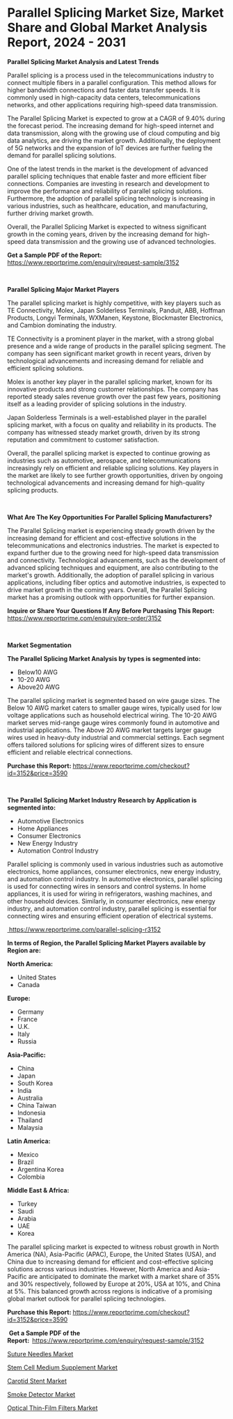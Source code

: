 <p><h1>Parallel Splicing Market Size, Market Share and Global Market Analysis Report, 2024 - 2031</h1></p><p><strong>Parallel Splicing Market Analysis and Latest Trends</strong></p>
<p><p>Parallel splicing is a process used in the telecommunications industry to connect multiple fibers in a parallel configuration. This method allows for higher bandwidth connections and faster data transfer speeds. It is commonly used in high-capacity data centers, telecommunications networks, and other applications requiring high-speed data transmission.</p><p>The Parallel Splicing Market is expected to grow at a CAGR of 9.40% during the forecast period. The increasing demand for high-speed internet and data transmission, along with the growing use of cloud computing and big data analytics, are driving the market growth. Additionally, the deployment of 5G networks and the expansion of IoT devices are further fueling the demand for parallel splicing solutions.</p><p>One of the latest trends in the market is the development of advanced parallel splicing techniques that enable faster and more efficient fiber connections. Companies are investing in research and development to improve the performance and reliability of parallel splicing solutions. Furthermore, the adoption of parallel splicing technology is increasing in various industries, such as healthcare, education, and manufacturing, further driving market growth.</p><p>Overall, the Parallel Splicing Market is expected to witness significant growth in the coming years, driven by the increasing demand for high-speed data transmission and the growing use of advanced technologies.</p></p>
<p><strong>Get a Sample PDF of the Report:&nbsp;</strong> <a href="https://www.reportprime.com/enquiry/request-sample/3152">https://www.reportprime.com/enquiry/request-sample/3152</a></p>
<p>&nbsp;</p>
<p><strong>Parallel Splicing Major Market Players</strong></p>
<p><p>The parallel splicing market is highly competitive, with key players such as TE Connectivity, Molex, Japan Solderless Terminals, Panduit, ABB, Hoffman Products, Longyi Terminals, WXManen, Keystone, Blockmaster Electronics, and Cambion dominating the industry.</p><p>TE Connectivity is a prominent player in the market, with a strong global presence and a wide range of products in the parallel splicing segment. The company has seen significant market growth in recent years, driven by technological advancements and increasing demand for reliable and efficient splicing solutions.</p><p>Molex is another key player in the parallel splicing market, known for its innovative products and strong customer relationships. The company has reported steady sales revenue growth over the past few years, positioning itself as a leading provider of splicing solutions in the industry.</p><p>Japan Solderless Terminals is a well-established player in the parallel splicing market, with a focus on quality and reliability in its products. The company has witnessed steady market growth, driven by its strong reputation and commitment to customer satisfaction.</p><p>Overall, the parallel splicing market is expected to continue growing as industries such as automotive, aerospace, and telecommunications increasingly rely on efficient and reliable splicing solutions. Key players in the market are likely to see further growth opportunities, driven by ongoing technological advancements and increasing demand for high-quality splicing products.</p></p>
<p>&nbsp;</p>
<p><strong>What Are The Key Opportunities For Parallel Splicing Manufacturers?</strong></p>
<p><p>The Parallel Splicing market is experiencing steady growth driven by the increasing demand for efficient and cost-effective solutions in the telecommunications and electronics industries. The market is expected to expand further due to the growing need for high-speed data transmission and connectivity. Technological advancements, such as the development of advanced splicing techniques and equipment, are also contributing to the market's growth. Additionally, the adoption of parallel splicing in various applications, including fiber optics and automotive industries, is expected to drive market growth in the coming years. Overall, the Parallel Splicing market has a promising outlook with opportunities for further expansion.</p></p>
<p><strong>Inquire or Share Your Questions If Any Before Purchasing This Report:</strong> <a href="https://www.reportprime.com/enquiry/pre-order/3152">https://www.reportprime.com/enquiry/pre-order/3152</a></p>
<p>&nbsp;</p>
<p><strong>Market Segmentation</strong></p>
<p><strong>The Parallel Splicing Market Analysis by types is segmented into:</strong></p>
<p><ul><li>Below10 AWG</li><li>10-20 AWG</li><li>Above20 AWG</li></ul></p>
<p><p>The parallel splicing market is segmented based on wire gauge sizes. The Below 10 AWG market caters to smaller gauge wires, typically used for low voltage applications such as household electrical wiring. The 10-20 AWG market serves mid-range gauge wires commonly found in automotive and industrial applications. The Above 20 AWG market targets larger gauge wires used in heavy-duty industrial and commercial settings. Each segment offers tailored solutions for splicing wires of different sizes to ensure efficient and reliable electrical connections.</p></p>
<p><strong>Purchase this Report:&nbsp;</strong><a href="https://www.reportprime.com/checkout?id=3152&price=3590">https://www.reportprime.com/checkout?id=3152&price=3590</a></p>
<p>&nbsp;</p>
<p><strong>The Parallel Splicing Market Industry Research by Application is segmented into:</strong></p>
<p><ul><li>Automotive Electronics</li><li>Home Appliances</li><li>Consumer Electronics</li><li>New Energy Industry</li><li>Automation Control Industry</li></ul></p>
<p><p>Parallel splicing is commonly used in various industries such as automotive electronics, home appliances, consumer electronics, new energy industry, and automation control industry. In automotive electronics, parallel splicing is used for connecting wires in sensors and control systems. In home appliances, it is used for wiring in refrigerators, washing machines, and other household devices. Similarly, in consumer electronics, new energy industry, and automation control industry, parallel splicing is essential for connecting wires and ensuring efficient operation of electrical systems.</p></p>
<p><a href="https://www.reportprime.com/parallel-splicing-r3152">&nbsp;https://www.reportprime.com/parallel-splicing-r3152</a></p>
<p><strong>In terms of Region, the Parallel Splicing Market Players available by Region are:</strong></p>
<p>
    <p> <strong> North America: </strong>
        <ul>
            <li>United States</li>
            <li>Canada</li>
        </ul>
        </p> 
    <p> <strong> Europe: </strong>
        <ul>
            <li>Germany</li>
            <li>France</li>
            <li>U.K.</li>
            <li>Italy</li>
            <li>Russia</li>
        </ul>
        </p> 
    <p> <strong> Asia-Pacific: </strong>
        <ul>
            <li>China</li>
            <li>Japan</li>
            <li>South Korea</li>
            <li>India</li>
            <li>Australia</li>
            <li>China Taiwan</li>
            <li>Indonesia</li>
            <li>Thailand</li>
            <li>Malaysia</li>
        </ul>
        </p> 
    <p> <strong> Latin America: </strong>
        <ul>
            <li>Mexico</li>
            <li>Brazil</li>
            <li>Argentina Korea</li>
            <li>Colombia</li>
        </ul>
        </p> 
    <p> <strong> Middle East & Africa: </strong>
        <ul>
            <li>Turkey</li>
            <li>Saudi</li>
            <li>Arabia</li>
            <li>UAE</li>
            <li>Korea</li>
        </ul>
    </p>
    </p>
<p><p>The parallel splicing market is expected to witness robust growth in North America (NA), Asia-Pacific (APAC), Europe, the United States (USA), and China due to increasing demand for efficient and cost-effective splicing solutions across various industries. However, North America and Asia-Pacific are anticipated to dominate the market with a market share of 35% and 30% respectively, followed by Europe at 20%, USA at 10%, and China at 5%. This balanced growth across regions is indicative of a promising global market outlook for parallel splicing technologies.</p></p>
<p><strong>Purchase this Report: </strong><a href="https://www.reportprime.com/checkout?id=3152&price=3590">https://www.reportprime.com/checkout?id=3152&price=3590</a></p>
<p>&nbsp;<strong>Get a Sample PDF of the Report:&nbsp;&nbsp;</strong><a href="https://www.reportprime.com/enquiry/request-sample/3152">https://www.reportprime.com/enquiry/request-sample/3152</a></p>
<p><strong></strong></p>
<p><p><a href="https://issuu.com/reportprime-2/docs/suture-needles-market-size-2030.pptx">Suture Needles Market</a></p><p><a href="https://medium.com/@kirstencharrison82024/stem-cell-medium-supplement-market-outlook-complete-industry-analysis-2024-to-2031-d835657416d2">Stem Cell Medium Supplement Market</a></p><p><a href="https://issuu.com/reportprime-2/docs/carotid-stent-market-size-2030.pptx">Carotid Stent Market</a></p><p><a href="https://www.linkedin.com/pulse/smoke-detector-market-size-share-analysis-growth-trends-gkvtf">Smoke Detector Market</a></p><p><a href="https://medium.com/@parmer78465/optical-thin-film-filters-market-trends-and-analysis-opportunities-and-challenges-for-future-452735e5c5ce">Optical Thin-Film Filters Market</a></p></p>